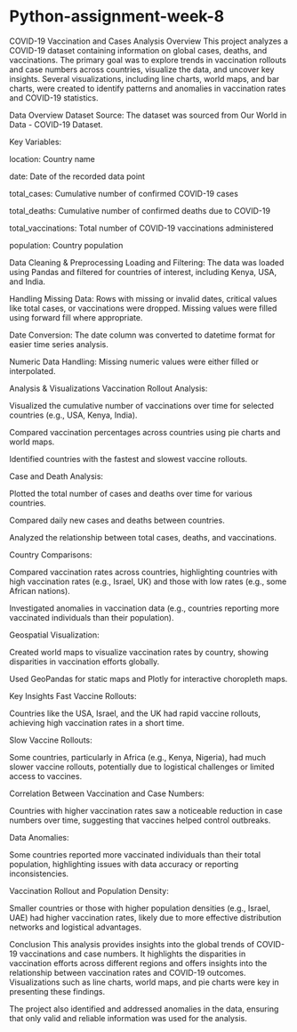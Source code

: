 # Python-assignment-week-8
COVID-19 Vaccination and Cases Analysis
Overview
This project analyzes a COVID-19 dataset containing information on global cases, deaths, and vaccinations. The primary goal was to explore trends in vaccination rollouts and case numbers across countries, visualize the data, and uncover key insights. Several visualizations, including line charts, world maps, and bar charts, were created to identify patterns and anomalies in vaccination rates and COVID-19 statistics.

Data Overview
Dataset Source: The dataset was sourced from Our World in Data - COVID-19 Dataset.

Key Variables:

location: Country name

date: Date of the recorded data point

total_cases: Cumulative number of confirmed COVID-19 cases

total_deaths: Cumulative number of confirmed deaths due to COVID-19

total_vaccinations: Total number of COVID-19 vaccinations administered

population: Country population

Data Cleaning & Preprocessing
Loading and Filtering: The data was loaded using Pandas and filtered for countries of interest, including Kenya, USA, and India.

Handling Missing Data: Rows with missing or invalid dates, critical values like total cases, or vaccinations were dropped. Missing values were filled using forward fill where appropriate.

Date Conversion: The date column was converted to datetime format for easier time series analysis.

Numeric Data Handling: Missing numeric values were either filled or interpolated.

Analysis & Visualizations
Vaccination Rollout Analysis:

Visualized the cumulative number of vaccinations over time for selected countries (e.g., USA, Kenya, India).

Compared vaccination percentages across countries using pie charts and world maps.

Identified countries with the fastest and slowest vaccine rollouts.

Case and Death Analysis:

Plotted the total number of cases and deaths over time for various countries.

Compared daily new cases and deaths between countries.

Analyzed the relationship between total cases, deaths, and vaccinations.

Country Comparisons:

Compared vaccination rates across countries, highlighting countries with high vaccination rates (e.g., Israel, UK) and those with low rates (e.g., some African nations).

Investigated anomalies in vaccination data (e.g., countries reporting more vaccinated individuals than their population).

Geospatial Visualization:

Created world maps to visualize vaccination rates by country, showing disparities in vaccination efforts globally.

Used GeoPandas for static maps and Plotly for interactive choropleth maps.

Key Insights
Fast Vaccine Rollouts:

Countries like the USA, Israel, and the UK had rapid vaccine rollouts, achieving high vaccination rates in a short time.

Slow Vaccine Rollouts:

Some countries, particularly in Africa (e.g., Kenya, Nigeria), had much slower vaccine rollouts, potentially due to logistical challenges or limited access to vaccines.

Correlation Between Vaccination and Case Numbers:

Countries with higher vaccination rates saw a noticeable reduction in case numbers over time, suggesting that vaccines helped control outbreaks.

Data Anomalies:

Some countries reported more vaccinated individuals than their total population, highlighting issues with data accuracy or reporting inconsistencies.

Vaccination Rollout and Population Density:

Smaller countries or those with higher population densities (e.g., Israel, UAE) had higher vaccination rates, likely due to more effective distribution networks and logistical advantages.

Conclusion
This analysis provides insights into the global trends of COVID-19 vaccinations and case numbers. It highlights the disparities in vaccination efforts across different regions and offers insights into the relationship between vaccination rates and COVID-19 outcomes. Visualizations such as line charts, world maps, and pie charts were key in presenting these findings.

The project also identified and addressed anomalies in the data, ensuring that only valid and reliable information was used for the analysis.


